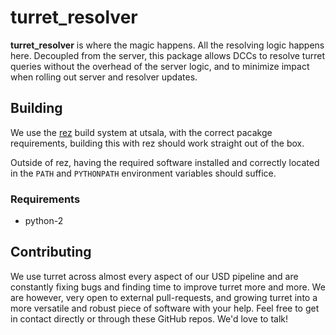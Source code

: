 # turret_resolver
**turret_resolver** is where the magic happens. All the resolving logic happens here. Decoupled from the server, this package allows DCCs to resolve turret queries without the overhead of the server logic, and to minimize impact when rolling out server and resolver updates. 

## Building
We use the [rez](https://github.com/nerdvegas/rez) build system at utsala, with the correct pacakge requirements, building this with rez should work straight out of the box.

Outside of rez, having the required software installed and correctly located in the `PATH` and `PYTHONPATH` environment variables should suffice.

### Requirements
 * python-2

## Contributing
We use turret across almost every aspect of our USD pipeline and are constantly fixing bugs and finding time to improve turret more and more. We are however, very open to external pull-requests, and growing turret into a more versatile and robust piece of software with your help. Feel free to get in contact directly or through these GitHub repos. We'd love to talk! 

